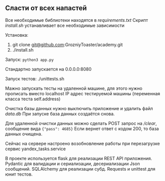 ## Сласти от всех напастей

Все необходимые библиотеки находятся в *requirements.txt*
Скрипт *install.sh* устанавливает все необходимые зависимости

Установка:
 1. git clone git@github.com:GrozniyToaster/academy.git
 2. ./install.sh

Запуск: `python3 app.py`

Стандартно запускается на 0.0.0.0:8080

Запуск тестов: ./unittests.sh

Мажно запускать тесты на удаленной машине, для этого нужно прописать вместо localhost IP адрес тестируемой машины 
(переменная класса теста self.address)

Очистка базы данных нужно выключить приложение и удалить файл *data.db* 
При запуске база данных создаётся снова.


Для удаленной очистки данных можно сделать POST запрос на */clear*, сообщение вида `{"pass": 4685}`
Если вернет ответ с кодом 200, то база данных очищена. 

Сейчас на сервере настроено возобновление работы при перезагрузке сервис yandex_tasks.service 

В проекте используется flask для реализации REST API приложения. 
Pydantic для валидации и сериализации, десериализации Json сообщений.
SQLAlchemy для реализации субд.
Requests и unittest для юнит тестов.

